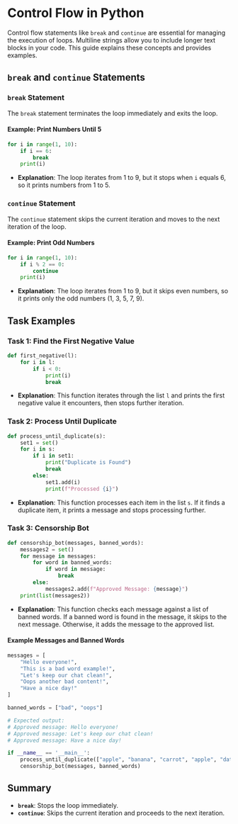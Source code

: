 # Control Flow in Python

Control flow statements like `break` and `continue` are essential for managing the execution of loops. Multiline strings allow you to include longer text blocks in your code. This guide explains these concepts and provides examples.

## `break` and `continue` Statements

### `break` Statement

The `break` statement terminates the loop immediately and exits the loop.

#### Example: Print Numbers Until 5
```python
for i in range(1, 10):
    if i == 6:
        break
    print(i)
```
- **Explanation**: The loop iterates from 1 to 9, but it stops when `i` equals 6, so it prints numbers from 1 to 5.

### `continue` Statement

The `continue` statement skips the current iteration and moves to the next iteration of the loop.

#### Example: Print Odd Numbers
```python
for i in range(1, 10):
    if i % 2 == 0:
        continue
    print(i)
```
- **Explanation**: The loop iterates from 1 to 9, but it skips even numbers, so it prints only the odd numbers (1, 3, 5, 7, 9).

## Task Examples

### Task 1: Find the First Negative Value
```python
def first_negative(l):
    for i in l:
        if i < 0:
            print(i)
            break
```
- **Explanation**: This function iterates through the list `l` and prints the first negative value it encounters, then stops further iteration.

### Task 2: Process Until Duplicate
```python
def process_until_duplicate(s):
    set1 = set()
    for i in s:
        if i in set1:
            print("Duplicate is Found")
            break
        else:
            set1.add(i)
            print(f"Processed {i}")
```
- **Explanation**: This function processes each item in the list `s`. If it finds a duplicate item, it prints a message and stops processing further.

### Task 3: Censorship Bot
```python
def censorship_bot(messages, banned_words):
    messages2 = set()
    for message in messages:
        for word in banned_words:
            if word in message:
                break
        else:
            messages2.add(f"Approved Message: {message}")
    print(list(messages2))
```
- **Explanation**: This function checks each message against a list of banned words. If a banned word is found in the message, it skips to the next message. Otherwise, it adds the message to the approved list.

#### Example Messages and Banned Words
```python
messages = [
    "Hello everyone!",
    "This is a bad word example!",
    "Let's keep our chat clean!",
    "Oops another bad content!",
    "Have a nice day!"
]

banned_words = ["bad", "oops"]

# Expected output:
# Approved message: Hello everyone!
# Approved message: Let's keep our chat clean!
# Approved message: Have a nice day!

if __name__ == '__main__':
    process_until_duplicate(["apple", "banana", "carrot", "apple", "date", "banana"])
    censorship_bot(messages, banned_words)
```

## Summary

- **`break`**: Stops the loop immediately.
- **`continue`**: Skips the current iteration and proceeds to the next iteration.


